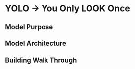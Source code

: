 # YOLO -> You Only LOOK Once

## Model Purpose 

## Model Architecture

## Building Walk Through 


